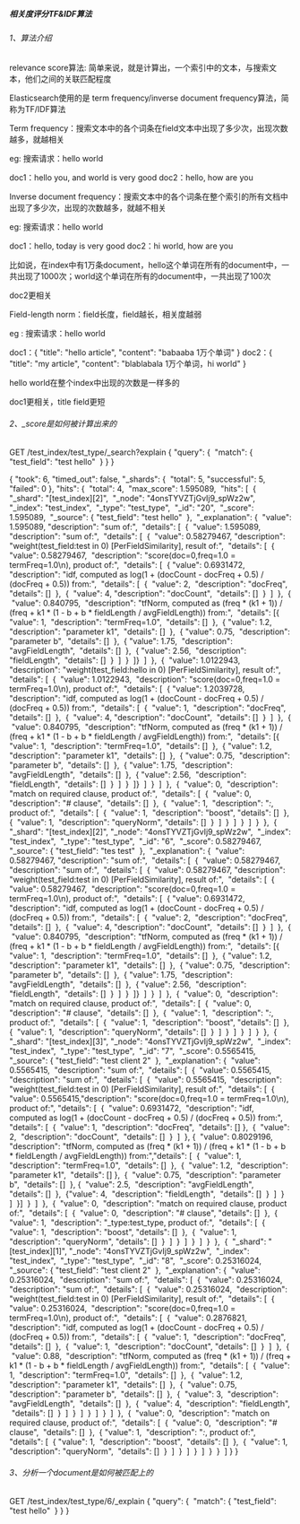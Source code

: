 ##### 相关度评分TF&IDF算法

###### 1、算法介绍

relevance score算法: 简单来说，就是计算出，一个索引中的文本，与搜索文本，他们之间的关联匹配程度

Elasticsearch使用的是 term frequency/inverse document frequency算法，简称为TF/IDF算法

Term frequency：搜索文本中的各个词条在field文本中出现了多少次，出现次数越多，就越相关

eg: 搜索请求：hello world

doc1：hello you, and world is very good
doc2：hello, how are you

Inverse document frequency：搜索文本中的各个词条在整个索引的所有文档中出现了多少次，出现的次数越多，就越不相关

eg: 搜索请求：hello world

doc1：hello, today is very good
doc2：hi world, how are you

比如说，在index中有1万条document，hello这个单词在所有的document中，一共出现了1000次；world这个单词在所有的document中，一共出现了100次

doc2更相关

Field-length norm：field长度，field越长，相关度越弱

eg : 搜索请求：hello world

doc1：{ "title": "hello article", "content": "babaaba 1万个单词" }
doc2：{ "title": "my article", "content": "blablabala 1万个单词，hi world" }

hello world在整个index中出现的次数是一样多的

doc1更相关，title field更短

###### 2、_score是如何被计算出来的

GET /test_index/test_type/_search?explain
{
  "query": {
​    "match": {
​      "test_field": "test hello"
​    }
  }
}



{
  "took": 6,
  "timed_out": false,
  "_shards": {
​    "total": 5,
​    "successful": 5,
​    "failed": 0
  },
  "hits": {
​    "total": 4,
​    "max_score": 1.595089,
​    "hits": [
​      {
​        "_shard": "[test_index][2]",
​        "_node": "4onsTYVZTjGvIj9_spWz2w",
​        "_index": "test_index",
​        "_type": "test_type",
​        "_id": "20",
​        "_score": 1.595089,
​        "_source": {
​          "test_field": "test hello"
​        },
​        "_explanation": {
​          "value": 1.595089,
​          "description": "sum of:",
​          "details": [
​            {
​              "value": 1.595089,
​              "description": "sum of:",
​              "details": [
​                {
​                  "value": 0.58279467,
​                  "description": "weight(test_field:test in 0) [PerFieldSimilarity], result of:",
​                  "details": [
​                    {
​                      "value": 0.58279467,
​                      "description": "score(doc=0,freq=1.0 = termFreq=1.0\n), product of:",
​                      "details": [
​                        {
​                          "value": 0.6931472,
​                          "description": "idf, computed as log(1 + (docCount - docFreq + 0.5) / (docFreq + 0.5)) from:",
​                          "details": [
​                            {
​                              "value": 2,
​                              "description": "docFreq",
​                              "details": []
​                            },
​                            {
​                              "value": 4,
​                              "description": "docCount",
​                              "details": []
​                            }
​                          ]
​                        },
​                        {
​                          "value": 0.840795,
​                          "description": "tfNorm, computed as (freq * (k1 + 1)) / (freq + k1 * (1 - b + b * fieldLength / avgFieldLength)) from:",
​                          "details": [
​                            {
​                              "value": 1,
​                              "description": "termFreq=1.0",
​                              "details": []
​                            },
​                            {
​                              "value": 1.2,
​                              "description": "parameter k1",
​                              "details": []
​                            },
​                            {
​                              "value": 0.75,
​                              "description": "parameter b",
​                              "details": []
​                            },
​                            {
​                              "value": 1.75,
​                              "description": "avgFieldLength",
​                              "details": []
​                            },
​                            {
​                              "value": 2.56,
​                              "description": "fieldLength",
​                              "details": []
​                            }
​                          ]
​                        }
​                      ]
​                    }
​                  ]
​                },
​                {
​                  "value": 1.0122943,
​                  "description": "weight(test_field:hello in 0) [PerFieldSimilarity], result of:",
​                  "details": [
​                    {
​                      "value": 1.0122943,
​                      "description": "score(doc=0,freq=1.0 = termFreq=1.0\n), product of:",
​                      "details": [
​                        {
​                          "value": 1.2039728,
​                          "description": "idf, computed as log(1 + (docCount - docFreq + 0.5) / (docFreq + 0.5)) from:",
​                          "details": [
​                            {
​                              "value": 1,
​                              "description": "docFreq",
​                              "details": []
​                            },
​                            {
​                              "value": 4,
​                              "description": "docCount",
​                              "details": []
​                            }
​                          ]
​                        },
​                        {
​                          "value": 0.840795,
​                          "description": "tfNorm, computed as (freq * (k1 + 1)) / (freq + k1 * (1 - b + b * fieldLength / avgFieldLength)) from:",
​                          "details": [
​                            {
​                              "value": 1,
​                              "description": "termFreq=1.0",
​                              "details": []
​                            },
​                            {
​                              "value": 1.2,
​                              "description": "parameter k1",
​                              "details": []
​                            },
​                            {
​                              "value": 0.75,
​                              "description": "parameter b",
​                              "details": []
​                            },
​                            {
​                              "value": 1.75,
​                              "description": "avgFieldLength",
​                              "details": []
​                            },
​                            {
​                              "value": 2.56,
​                              "description": "fieldLength",
​                              "details": []
​                            }
​                          ]
​                        }
​                      ]
​                    }
​                  ]
​                }
​              ]
​            },
​            {
​              "value": 0,
​              "description": "match on required clause, product of:",
​              "details": [
​                {
​                  "value": 0,
​                  "description": "# clause",
​                  "details": []
​                },
​                {
​                  "value": 1,
​                  "description": "*:*, product of:",
​                  "details": [
​                    {
​                      "value": 1,
​                      "description": "boost",
​                      "details": []
​                    },
​                    {
​                      "value": 1,
​                      "description": "queryNorm",
​                      "details": []
​                    }
​                  ]
​                }
​              ]
​            }
​          ]
​        }
​      },
​      {
​        "_shard": "[test_index][2]",
​        "_node": "4onsTYVZTjGvIj9_spWz2w",
​        "_index": "test_index",
​        "_type": "test_type",
​        "_id": "6",
​        "_score": 0.58279467,
​        "_source": {
​          "test_field": "tes test"
​        },
​        "_explanation": {
​          "value": 0.58279467,
​          "description": "sum of:",
​          "details": [
​            {
​              "value": 0.58279467,
​              "description": "sum of:",
​              "details": [
​                {
​                  "value": 0.58279467,
​                  "description": "weight(test_field:test in 0) [PerFieldSimilarity], result of:",
​                  "details": [
​                    {
​                      "value": 0.58279467,
​                      "description": "score(doc=0,freq=1.0 = termFreq=1.0\n), product of:",
​                      "details": [
​                        {
​                          "value": 0.6931472,
​                          "description": "idf, computed as log(1 + (docCount - docFreq + 0.5) / (docFreq + 0.5)) from:",
​                          "details": [
​                            {
​                              "value": 2,
​                              "description": "docFreq",
​                              "details": []
​                            },
​                            {
​                              "value": 4,
​                              "description": "docCount",
​                              "details": []
​                            }
​                          ]
​                        },
​                        {
​                          "value": 0.840795,
​                          "description": "tfNorm, computed as (freq * (k1 + 1)) / (freq + k1 * (1 - b + b * fieldLength / avgFieldLength)) from:",
​                          "details": [
​                            {
​                              "value": 1,
​                              "description": "termFreq=1.0",
​                              "details": []
​                            },
​                            {
​                              "value": 1.2,
​                              "description": "parameter k1",
​                              "details": []
​                            },
​                            {
​                              "value": 0.75,
​                              "description": "parameter b",
​                              "details": []
​                            },
​                            {
​                              "value": 1.75,
​                              "description": "avgFieldLength",
​                              "details": []
​                            },
​                            {
​                              "value": 2.56,
​                              "description": "fieldLength",
​                              "details": []
​                            }
​                          ]
​                        }
​                      ]
​                    }
​                  ]
​                }
​              ]
​            },
​            {
​              "value": 0,
​              "description": "match on required clause, product of:",
​              "details": [
​                {
​                  "value": 0,
​                  "description": "# clause",
​                  "details": []
​                },
​                {
​                  "value": 1,
​                  "description": "*:*, product of:",
​                  "details": [
​                    {
​                      "value": 1,
​                      "description": "boost",
​                      "details": []
​                    },
​                    {
​                      "value": 1,
​                      "description": "queryNorm",
​                      "details": []
​                    }
​                  ]
​                }
​              ]
​            }
​          ]
​        }
​      },
​      {
​        "_shard": "[test_index][3]",
​        "_node": "4onsTYVZTjGvIj9_spWz2w",
​        "_index": "test_index",
​        "_type": "test_type",
​        "_id": "7",
​        "_score": 0.5565415,
​        "_source": {
​          "test_field": "test client 2"
​        },
​        "_explanation": {
​          "value": 0.5565415,
​          "description": "sum of:",
​          "details": [
​            {
​              "value": 0.5565415,
​              "description": "sum of:",
​              "details": [
​                {
​                  "value": 0.5565415,
​                  "description": "weight(test_field:test in 0) [PerFieldSimilarity], result of:",
​                  "details": [
​                    {
​                      "value": 0.5565415,
​                      "description": "score(doc=0,freq=1.0 = termFreq=1.0\n), product of:",
​                      "details": [
​                        {
​                          "value": 0.6931472,
​                          "description": "idf, computed as log(1 + (docCount - docFreq + 0.5) / (docFreq + 0.5)) from:",
​                          "details": [
​                            {
​                              "value": 1,
​                              "description": "docFreq",
​                              "details": []
​                            },
​                            {
​                              "value": 2,
​                              "description": "docCount",
​                              "details": []
​                            }
​                          ]
​                        },
​                        {
​                          "value": 0.8029196,
​                          "description": "tfNorm, computed as (freq * (k1 + 1)) / (freq + k1 * (1 - b + b * fieldLength / avgFieldLength)) from:",
​                          "details": [
​                            {
​                              "value": 1,
​                              "description": "termFreq=1.0",
​                              "details": []
​                            },
​                            {
​                              "value": 1.2,
​                              "description": "parameter k1",
​                              "details": []
​                            },
​                            {
​                              "value": 0.75,
​                              "description": "parameter b",
​                              "details": []
​                            },
​                            {
​                              "value": 2.5,
​                              "description": "avgFieldLength",
​                              "details": []
​                            },
​                            {
​                              "value": 4,
​                              "description": "fieldLength",
​                              "details": []
​                            }
​                          ]
​                        }
​                      ]
​                    }
​                  ]
​                }
​              ]
​            },
​            {
​              "value": 0,
​              "description": "match on required clause, product of:",
​              "details": [
​                {
​                  "value": 0,
​                  "description": "# clause",
​                  "details": []
​                },
​                {
​                  "value": 1,
​                  "description": "_type:test_type, product of:",
​                  "details": [
​                    {
​                      "value": 1,
​                      "description": "boost",
​                      "details": []
​                    },
​                    {
​                      "value": 1,
​                      "description": "queryNorm",
​                      "details": []
​                    }
​                  ]
​                }
​              ]
​            }
​          ]
​        }
​      },
​      {
​        "_shard": "[test_index][1]",
​        "_node": "4onsTYVZTjGvIj9_spWz2w",
​        "_index": "test_index",
​        "_type": "test_type",
​        "_id": "8",
​        "_score": 0.25316024,
​        "_source": {
​          "test_field": "test client 2"
​        },
​        "_explanation": {
​          "value": 0.25316024,
​          "description": "sum of:",
​          "details": [
​            {
​              "value": 0.25316024,
​              "description": "sum of:",
​              "details": [
​                {
​                  "value": 0.25316024,
​                  "description": "weight(test_field:test in 0) [PerFieldSimilarity], result of:",
​                  "details": [
​                    {
​                      "value": 0.25316024,
​                      "description": "score(doc=0,freq=1.0 = termFreq=1.0\n), product of:",
​                      "details": [
​                        {
​                          "value": 0.2876821,
​                          "description": "idf, computed as log(1 + (docCount - docFreq + 0.5) / (docFreq + 0.5)) from:",
​                          "details": [
​                            {
​                              "value": 1,
​                              "description": "docFreq",
​                              "details": []
​                            },
​                            {
​                              "value": 1,
​                              "description": "docCount",
​                              "details": []
​                            }
​                          ]
​                        },
​                        {
​                          "value": 0.88,
​                          "description": "tfNorm, computed as (freq * (k1 + 1)) / (freq + k1 * (1 - b + b * fieldLength / avgFieldLength)) from:",
​                          "details": [
​                            {
​                              "value": 1,
​                              "description": "termFreq=1.0",
​                              "details": []
​                            },
​                            {
​                              "value": 1.2,
​                              "description": "parameter k1",
​                              "details": []
​                            },
​                            {
​                              "value": 0.75,
​                              "description": "parameter b",
​                              "details": []
​                            },
​                            {
​                              "value": 3,
​                              "description": "avgFieldLength",
​                              "details": []
​                            },
​                            {
​                              "value": 4,
​                              "description": "fieldLength",
​                              "details": []
​                            }
​                          ]
​                        }
​                      ]
​                    }
​                  ]
​                }
​              ]
​            },
​            {
​              "value": 0,
​              "description": "match on required clause, product of:",
​              "details": [
​                {
​                  "value": 0,
​                  "description": "# clause",
​                  "details": []
​                },
​                {
​                  "value": 1,
​                  "description": "*:*, product of:",
​                  "details": [
​                    {
​                      "value": 1,
​                      "description": "boost",
​                      "details": []
​                    },
​                    {
​                      "value": 1,
​                      "description": "queryNorm",
​                      "details": []
​                    }
​                  ]
​                }
​              ]
​            }
​          ]
​        }
​      }
​    ]
  }
}

###### 3、分析一个document是如何被匹配上的

GET /test_index/test_type/6/_explain
{
  "query": {
​    "match": {
​      "test_field": "test hello"
​    }
  }
}